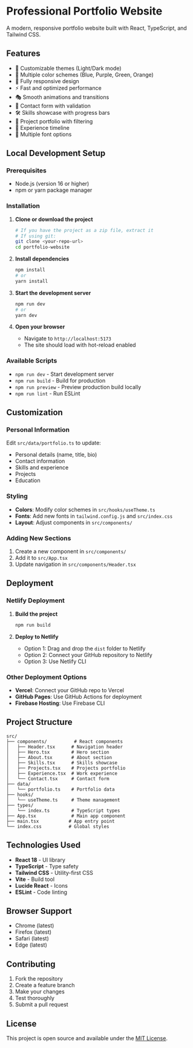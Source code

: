 # Professional Portfolio Website

A modern, responsive portfolio website built with React, TypeScript, and Tailwind CSS.

## Features

- 🎨 Customizable themes (Light/Dark mode)
- 🎯 Multiple color schemes (Blue, Purple, Green, Orange)
- 📱 Fully responsive design
- ⚡ Fast and optimized performance
- 🎭 Smooth animations and transitions
- 📧 Contact form with validation
- 🛠️ Skills showcase with progress bars
- 💼 Project portfolio with filtering
- 📄 Experience timeline
- 🎨 Multiple font options

## Local Development Setup

### Prerequisites

- Node.js (version 16 or higher)
- npm or yarn package manager

### Installation

1. **Clone or download the project**
   ```bash
   # If you have the project as a zip file, extract it
   # If using git:
   git clone <your-repo-url>
   cd portfolio-website
   ```

2. **Install dependencies**
   ```bash
   npm install
   # or
   yarn install
   ```

3. **Start the development server**
   ```bash
   npm run dev
   # or
   yarn dev
   ```

4. **Open your browser**
   - Navigate to `http://localhost:5173`
   - The site should load with hot-reload enabled

### Available Scripts

- `npm run dev` - Start development server
- `npm run build` - Build for production
- `npm run preview` - Preview production build locally
- `npm run lint` - Run ESLint

## Customization

### Personal Information

Edit `src/data/portfolio.ts` to update:
- Personal details (name, title, bio)
- Contact information
- Skills and experience
- Projects
- Education

### Styling

- **Colors**: Modify color schemes in `src/hooks/useTheme.ts`
- **Fonts**: Add new fonts in `tailwind.config.js` and `src/index.css`
- **Layout**: Adjust components in `src/components/`

### Adding New Sections

1. Create a new component in `src/components/`
2. Add it to `src/App.tsx`
3. Update navigation in `src/components/Header.tsx`

## Deployment

### Netlify Deployment

1. **Build the project**
   ```bash
   npm run build
   ```

2. **Deploy to Netlify**
   - Option 1: Drag and drop the `dist` folder to Netlify
   - Option 2: Connect your GitHub repository to Netlify
   - Option 3: Use Netlify CLI

### Other Deployment Options

- **Vercel**: Connect your GitHub repo to Vercel
- **GitHub Pages**: Use GitHub Actions for deployment
- **Firebase Hosting**: Use Firebase CLI

## Project Structure

```
src/
├── components/          # React components
│   ├── Header.tsx      # Navigation header
│   ├── Hero.tsx        # Hero section
│   ├── About.tsx       # About section
│   ├── Skills.tsx      # Skills showcase
│   ├── Projects.tsx    # Projects portfolio
│   ├── Experience.tsx  # Work experience
│   └── Contact.tsx     # Contact form
├── data/
│   └── portfolio.ts    # Portfolio data
├── hooks/
│   └── useTheme.ts     # Theme management
├── types/
│   └── index.ts        # TypeScript types
├── App.tsx             # Main app component
├── main.tsx           # App entry point
└── index.css          # Global styles
```

## Technologies Used

- **React 18** - UI library
- **TypeScript** - Type safety
- **Tailwind CSS** - Utility-first CSS
- **Vite** - Build tool
- **Lucide React** - Icons
- **ESLint** - Code linting

## Browser Support

- Chrome (latest)
- Firefox (latest)
- Safari (latest)
- Edge (latest)

## Contributing

1. Fork the repository
2. Create a feature branch
3. Make your changes
4. Test thoroughly
5. Submit a pull request

## License

This project is open source and available under the [MIT License](LICENSE).